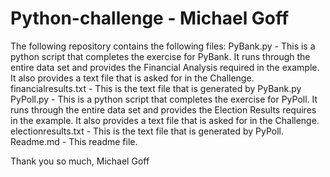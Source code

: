 # Python-challenge - Michael Goff

The following repository contains the following files:
    PyBank.py - This is a python script that completes the exercise for PyBank. It runs through the entire data set and provides the Financial Analysis required in the example. It also provides a text file that is asked for in the Challenge.
    financialresults.txt - This is the text file that is generated by PyBank.py
    PyPoll.py - This is a python script that completes the exercise for PyPoll. It runs through the entire data set and provides the Election Results requires in the example. It also provides a text file that is asked for in the Challenge.
    electionresults.txt - This is the text file that is generated by PyPoll.
    Readme.md - This readme file.

Thank you so much,
Michael Goff